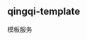 <!--
 * @Descripttion: 
 * @Author: yunfei
 * @Date: 2022-07-04 11:37:56
-->
## qingqi-template

模板服务

